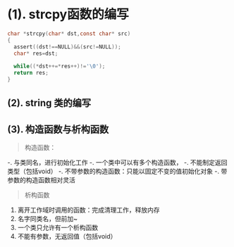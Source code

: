 # (1). strcpy函数的编写

```c
char *strcpy(char* dst,const char* src)
{
  assert((dst!==NULL)&&(src!=NULL));
  char* res=dst;
  
  while((*dst++=*res++)!='\0');
  return res;
}

```

## (2). string 类的编写



## (3). 构造函数与析构函数

> 构造函数：

-. 与类同名，进行初始化工作
-. 一个类中可以有多个构造函数，
-. 不能制定返回类型（包括void）
-. 不带参数的构造函数：只能以固定不变的值初始化对象
-. 带参数的构造函数相对灵活

> 析构函数

1. 离开工作域时调用的函数：完成清理工作，释放内存
2. 名字同类名，但前加~
3. 一个类只允许有一个析构函数
4. 不能有参数，无返回值（包括void）
